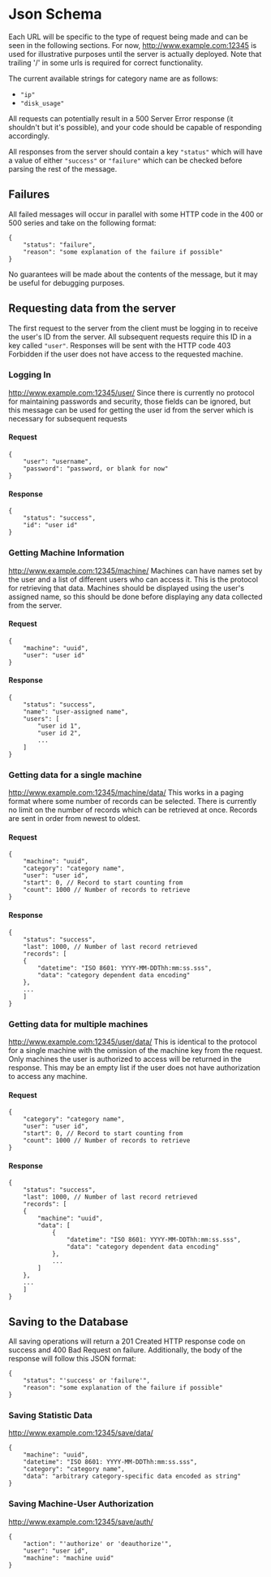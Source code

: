 # Json Schema
Each URL will be specific to the type of request being made and can be seen in the following sections. For now, http://www.example.com:12345 is used for illustrative purposes until the server is actually deployed. Note that trailing '/' in some urls is required for correct functionality.

The current available strings for category name are as follows:

 * `"ip"`
 * `"disk_usage"`
 
All requests can potentially result in a 500 Server Error response (it shouldn't but it's possible), and your code should be capable of responding accordingly.

All responses from the server should contain a key `"status"` which will have a value of either `"success"` or `"failure"` which can be checked before parsing the rest of the message.

## Failures
All failed messages will occur in parallel with some HTTP code in the 400 or 500 series and take on the following format:
```
{
    "status": "failure",
    "reason": "some explanation of the failure if possible"
}
```

No guarantees will be made about the contents of the message, but it may be useful for debugging purposes.

## Requesting data from the server
The first request to the server from the client must be logging in to receive the user's ID from the server. All subsequent requests require this ID in a key called `"user"`. Responses will be sent with the HTTP code 403 Forbidden if the user does not have access to the requested machine. 

### Logging In
http://www.example.com:12345/user/
Since there is currently no protocol for maintaining passwords and security, those fields can be ignored, but this message can be used for getting the user id from the server which is necessary for subsequent requests

#### Request
```
{
    "user": "username",
    "password": "password, or blank for now"
}
```

#### Response
```
{
    "status": "success",
    "id": "user id"
}
```

### Getting Machine Information
http://www.example.com:12345/machine/
Machines can have names set by the user and a list of different users who can access it. This is the protocol for retrieving that data. Machines should be displayed using the user's assigned name, so this should be done before displaying any data collected from the server.

#### Request
```
{
    "machine": "uuid",
    "user": "user id"
}
```

#### Response
```
{
    "status": "success",
    "name": "user-assigned name",
    "users": [
        "user id 1",
        "user id 2",
        ...
    ]
}
```


### Getting data for a single machine
http://www.example.com:12345/machine/data/
This works in a paging format where some number of records can be selected. There is currently no limit on the number of records which can be retrieved at once. Records are sent in order from newest to oldest.

#### Request
```
{
    "machine": "uuid",
    "category": "category name",
    "user": "user id",
    "start": 0, // Record to start counting from
    "count": 1000 // Number of records to retrieve
}
```

#### Response
```
{
    "status": "success",
    "last": 1000, // Number of last record retrieved
    "records": [
    {
        "datetime": "ISO 8601: YYYY-MM-DDThh:mm:ss.sss",
        "data": "category dependent data encoding"
    },
    ...
    ]
}
```


### Getting data for multiple machines
http://www.example.com:12345/user/data/
This is identical to the protocol for a single machine with the omission of the machine key from the request. Only machines the user is authorized to access will be returned in the response. This may be an empty list if the user does not have authorization to access any machine.

#### Request
```
{
    "category": "category name",
    "user": "user id",
    "start": 0, // Record to start counting from
    "count": 1000 // Number of records to retrieve
}
```

#### Response
```
{
    "status": "success",
    "last": 1000, // Number of last record retrieved
    "records": [
    {
        "machine": "uuid",
        "data": [
            {
                "datetime": "ISO 8601: YYYY-MM-DDThh:mm:ss.sss",
                "data": "category dependent data encoding"
            },
            ...
        ]
    },
    ...
    ]
}
```

## Saving to the Database
All saving operations will return a 201 Created HTTP response code on success and 400 Bad Request on failure. Additionally, the body of the response will follow this JSON format:
```
{
    "status": "'success' or 'failure'",
    "reason": "some explanation of the failure if possible"
}
```

### Saving Statistic Data
http://www.example.com:12345/save/data/
```
{
    "machine": "uuid",
    "datetime": "ISO 8601: YYYY-MM-DDThh:mm:ss.sss",
    "category": "category name",
    "data": "arbitrary category-specific data encoded as string"
}
```

### Saving Machine-User Authorization
http://www.example.com:12345/save/auth/
```
{
    "action": "'authorize' or 'deauthorize'",
    "user": "user id",
    "machine": "machine uuid"
}
```